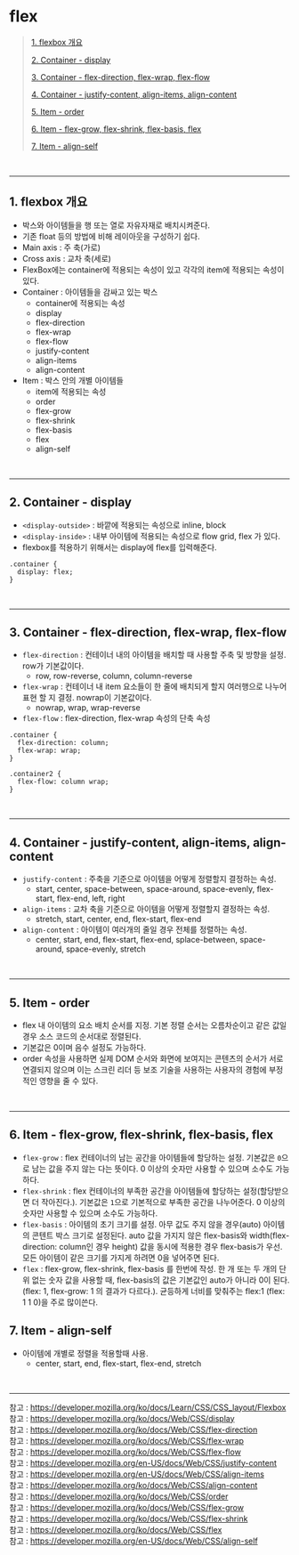 # flex

> [1. flexbox 개요](#1-flexbox-개요)
>
> [2. Container - display](#2-container---display)
>
> [3. Container - flex-direction, flex-wrap, flex-flow](#3-container---flex-direction-flex-wrap-flex-flow)
>
> [4. Container - justify-content, align-items, align-content](#4-container---justify-content-align-items-align-content)
>
> [5. Item - order](#5-item---order)
>
> [6. Item - flex-grow, flex-shrink, flex-basis, flex](#6-item---flex-grow-flex-shrink-flex-basis-flex)
>
> [7. Item - align-self](#7-item---align-self)

<br><hr>

## 1. flexbox 개요

- 박스와 아이템들을 행 또는 열로 자유자재로 배치시켜준다.
- 기존 float 등의 방법에 비해 레이아웃을 구성하기 쉽다.
- Main axis : 주 축(가로)
- Cross axis : 교차 축(세로)
- FlexBox에는 container에 적용되는 속성이 있고 각각의 item에 적용되는 속성이 있다.
- Container : 아이템들을 감싸고 있는 박스
  - container에 적용되는 속성
  - display
  - flex-direction
  - flex-wrap
  - flex-flow
  - justify-content
  - align-items
  - align-content
- Item : 박스 안의 개별 아이템들
  - item에 적용되는 속성
  - order
  - flex-grow
  - flex-shrink
  - flex-basis
  - flex
  - align-self

<br><hr>

## 2. Container - display

- `<display-outside>` : 바깥에 적용되는 속성으로 inline, block
- `<display-inside>` : 내부 아이템에 적용되는 속성으로 flow grid, flex 가 있다.
- flexbox를 적용하기 위해서는 display에 flex를 입력해준다.

```
.container {
  display: flex;
}
```

<br><hr>

## 3. Container - flex-direction, flex-wrap, flex-flow

- `flex-direction` : 컨테이너 내의 아이템을 배치할 때 사용할 주축 및 방향을 설정. row가 기본값이다.
  - row, row-reverse, column, column-reverse
- `flex-wrap` : 컨테이너 내 item 요소들이 한 줄에 배치되게 할지 여러행으로 나누어 표현 할 지 결정. nowrap이 기본값이다.
  - nowrap, wrap, wrap-reverse
- `flex-flow` : flex-direction, flex-wrap 속성의 단축 속성

```
.container {
  flex-direction: column;
  flex-wrap: wrap;
}

.container2 {
  flex-flow: column wrap;
}
```

<br><hr>

## 4. Container - justify-content, align-items, align-content

- `justify-content` : 주축을 기준으로 아이템을 어떻게 정렬할지 결정하는 속성.
  - start, center, space-between, space-around, space-evenly, flex-start, flex-end, left, right
- `align-items` : 교차 축을 기준으로 아이템을 어떻게 정렬할지 결정하는 속성.
  - stretch, start, center, end, flex-start, flex-end
- `align-content` : 아이템이 여러개의 줄일 경우 전체를 정렬하는 속성.
  - center, start, end, flex-start, flex-end, splace-between, space-around, space-evenly, stretch

<br><hr>

## 5. Item - order

- flex 내 아이템의 요소 배치 순서를 지정. 기본 정렬 순서는 오름차순이고 같은 값일 경우 소스 코드의 순서대로 정렬된다.
- 기본값은 0이며 음수 설정도 가능하다.
- order 속성을 사용하면 실제 DOM 순서와 화면에 보여지는 콘텐츠의 순서가 서로 연결되지 않으며 이는 스크린 리더 등 보조 기술을 사용하는 사용자의 경험에 부정적인 영향을 줄 수 있다.

<br><hr>

## 6. Item - flex-grow, flex-shrink, flex-basis, flex

- `flex-grow` : flex 컨테이너의 남는 공간을 아이템들에 할당하는 설정. 기본값은 `0`으로 남는 값을 주지 않는 다는 뜻이다. 0 이상의 숫자만 사용할 수 있으며 소수도 가능하다.
- `flex-shrink` : flex 컨테이너의 부족한 공간을 아이템들에 할당하는 설정(할당받으면 더 작아진다.). 기본값은 `1`으로 기본적으로 부족한 공간을 나누어준다. 0 이상의 숫자만 사용할 수 있으며 소수도 가능하다.
- `flex-basis` : 아이템의 초기 크기를 설정. 아무 값도 주지 않을 경우(auto) 아이템의 콘텐트 박스 크기로 설정된다. auto 값을 가지지 않은 flex-basis와 width(flex-direction: column인 경우 height) 값을 동시에 적용한 경우 flex-basis가 우선. 모든 아이템이 같은 크기를 가지게 하려면 0을 넣어주면 된다.
- `flex` : flex-grow, flex-shrink, flex-basis 를 한번에 작성. 한 개 또는 두 개의 단위 없는 숫자 값을 사용할 때, flex-basis의 값은 기본값인 auto가 아니라 0이 된다. (flex: 1, flex-grow: 1 의 결과가 다르다.). 균등하게 너비를 맞춰주는 flex:1 (flex: 1 1 0)을 주로 많이쓴다.

## 7. Item - align-self

- 아이템에 개별로 정렬을 적용할때 사용.
  - center, start, end, flex-start, flex-end, stretch

<br><hr>

참고 : https://developer.mozilla.org/ko/docs/Learn/CSS/CSS_layout/Flexbox  
참고 : https://developer.mozilla.org/ko/docs/Web/CSS/display  
참고 : https://developer.mozilla.org/ko/docs/Web/CSS/flex-direction  
참고 : https://developer.mozilla.org/ko/docs/Web/CSS/flex-wrap  
참고 : https://developer.mozilla.org/ko/docs/Web/CSS/flex-flow  
참고 : https://developer.mozilla.org/en-US/docs/Web/CSS/justify-content  
참고 : https://developer.mozilla.org/en-US/docs/Web/CSS/align-items  
참고 : https://developer.mozilla.org/ko/docs/Web/CSS/align-content  
참고 : https://developer.mozilla.org/ko/docs/Web/CSS/order  
참고 : https://developer.mozilla.org/ko/docs/Web/CSS/flex-grow  
참고 : https://developer.mozilla.org/ko/docs/Web/CSS/flex-shrink  
참고 : https://developer.mozilla.org/ko/docs/Web/CSS/flex  
참고 : https://developer.mozilla.org/en-US/docs/Web/CSS/align-self
